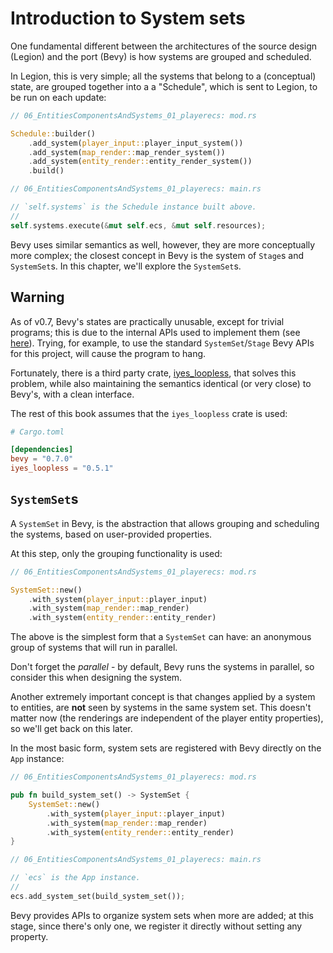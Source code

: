 # Introduction to System sets

One fundamental different between the architectures of the source design (Legion) and the port (Bevy) is how systems are grouped and scheduled.

In Legion, this is very simple; all the systems that belong to a (conceptual) state, are grouped together into a a "Schedule", which is sent to Legion, to be run on each update:

```rs
// 06_EntitiesComponentsAndSystems_01_playerecs: mod.rs

Schedule::builder()
    .add_system(player_input::player_input_system())
    .add_system(map_render::map_render_system())
    .add_system(entity_render::entity_render_system())
    .build()

// 06_EntitiesComponentsAndSystems_01_playerecs: main.rs

// `self.systems` is the Schedule instance built above.
//
self.systems.execute(&mut self.ecs, &mut self.resources);
```

Bevy uses similar semantics as well, however, they are more conceptually more complex; the closest concept in Bevy is the system of `Stage`s and `SystemSet`s. In this chapter, we'll explore the `SystemSet`s.

## Warning

As of v0.7, Bevy's states are practically unusable, except for trivial programs; this is due to the internal APIs used to implement them (see [here](https://bevy-cheatbook.github.io/programming/states.html#combining-with-other-run-criteria)). Trying, for example, to use the standard `SystemSet`/`Stage` Bevy APIs for this project, will cause the program to hang.

Fortunately, there is a third party crate, [iyes_loopless](https://github.com/IyesGames/iyes_loopless), that solves this problem, while also maintaining the semantics identical (or very close) to Bevy's, with a clean interface.

The rest of this book assumes that the `iyes_loopless` crate is used:

```toml
# Cargo.toml

[dependencies]
bevy = "0.7.0"
iyes_loopless = "0.5.1"
```

## `SystemSet`s

A `SystemSet` in Bevy, is the abstraction that allows grouping and scheduling the systems, based on user-provided properties.

At this step, only the grouping functionality is used:

```rs
// 06_EntitiesComponentsAndSystems_01_playerecs: mod.rs

SystemSet::new()
    .with_system(player_input::player_input)
    .with_system(map_render::map_render)
    .with_system(entity_render::entity_render)
```

The above is the simplest form that a `SystemSet` can have: an anonymous group of systems that will run in parallel.

Don't forget the *parallel* - by default, Bevy runs the systems in parallel, so consider this when designing the system.

Another extremely important concept is that changes applied by a system to entities, are **not** seen by systems in the same system set. This doesn't matter now (the renderings are independent of the player entity properties), so we'll get back on this later.

In the most basic form, system sets are registered with Bevy directly on the `App` instance:

```rs
// 06_EntitiesComponentsAndSystems_01_playerecs: mod.rs

pub fn build_system_set() -> SystemSet {
    SystemSet::new()
        .with_system(player_input::player_input)
        .with_system(map_render::map_render)
        .with_system(entity_render::entity_render)
}

// 06_EntitiesComponentsAndSystems_01_playerecs: main.rs

// `ecs` is the App instance.
//
ecs.add_system_set(build_system_set());
```

Bevy provides APIs to organize system sets when more are added; at this stage, since there's only one, we register it directly without setting any property.
